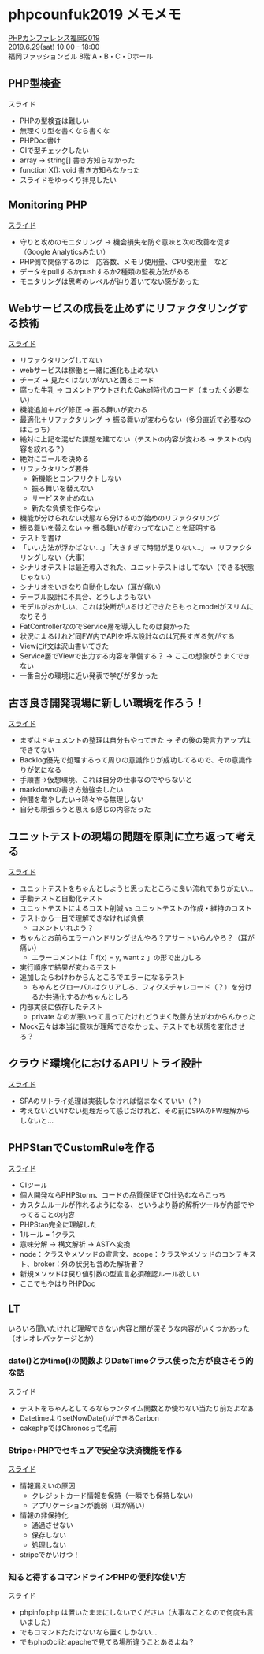 # phpcounfuk2019 メモメモ
[PHPカンファレンス福岡2019](https://phpcon.fukuoka.jp/2019/)<br>
2019.6.29(sat) 10:00 - 18:00<br>
福岡ファッションビル 8階 A・B・C・Dホール

## PHP型検査

スライド

- PHPの型検査は難しい
- 無理くり型を書くなら書くな
- PHPDoc書け
- CIで型チェックしたい
- array → string[] 書き方知らなかった
- function X(): void 書き方知らなかった
- スライドをゆっくり拝見したい

## Monitoring PHP

[スライド](https://slide.seike460.com/slides/phpconfuk2019#/)

- 守りと攻めのモニタリング → 機会損失を防ぐ意味と次の改善を促す（Google Analyticsみたい）
- PHP側で関係するのは　応答数、メモリ使用量、CPU使用量　など
- データをpullするかpushするか2種類の監視方法がある
- モニタリングは思考のレベルが辿り着いてない感があった

## Webサービスの成長を止めずにリファクタリングする技術

[スライド](https://speakerdeck.com/soudai/web-refactoring)

- リファクタリングしてない
- webサービスは稼働と一緒に進化も止めない
- チーズ → 見たくはないがないと困るコード
- 腐った牛乳 → コメントアウトされたCake1時代のコード（まったく必要ない）
- 機能追加＋バグ修正 → 振る舞いが変わる
- 最適化＋リファクタリング → 振る舞いが変わらない（多分直近で必要なのはこっち）
- 絶対に上記を混ぜた課題を建てない（テストの内容が変わる → テストの内容を絞れる？）
- 絶対にゴールを決める
- リファクタリング要件
    - 新機能とコンフリクトしない
    - 振る舞いを替えない
    - サービスを止めない
    - 新たな負債を作らない
- 機能が分けられない状態なら分けるのが始めのリファクタリング
- 振る舞いを替えない → 振る舞いが変わってないことを証明する
- テストを書け
- 「いい方法が浮かばない…」「大きすぎて時間が足りない…」 → リファクタリングしない（大事）
- シナリオテストは最近導入された、ユニットテストはしてない（できる状態じゃない）
- シナリオをいきなり自動化しない（耳が痛い）
- テーブル設計に不具合、どうしようもない
- モデルがおかしい、これは決断がいるけどできたらもっとmodelがスリムになりそう
- FatControllerなのでService層を導入したのは良かった
- 状況によるけれど同FW内でAPIを呼ぶ設計なのは冗長すぎる気がする
- Viewにif文は沢山書いてきた
- Service層でViewで出力する内容を準備する？ → ここの想像がうまくできない
- 一番自分の環境に近い発表で学びが多かった

## 古き良き開発現場に新しい環境を作ろう！

[スライド](https://speakerdeck.com/nako0123/lets-create-a-new-culture-in-the-old-development-site)

- まずはドキュメントの整理は自分もやってきた → その後の発言力アップはできてない
- Backlog優先で処理するって周りの意識作りが成功してるので、その意識作りが気になる
- 手順書→仮想環境、これは自分の仕事なのでやらないと
- markdownの書き方勉強会したい
- 仲間を増やしたい→時々やる無理しない
- 自分も頑張ろうと思える感じの内容だった

## ユニットテストの現場の問題を原則に立ち返って考える

[スライド](https://speakerdeck.com/hgsgtk/think-deep-unit-test-practical-problem)

- ユニットテストをちゃんとしようと思ったところに良い流れでありがたい…
- 手動テストと自動化テスト
- ユニットテストによるコスト削減 vs ユニットテストの作成・維持のコスト 
- テストから一目で理解できなければ負債
    - コメントいれよう？
- ちゃんとお前らエラーハンドリングせんやろ？アサートいらんやろ？（耳が痛い）
    - エラーコメントは「 f(x) = y, want z 」の形で出力しろ
- 実行順序で結果が変わるテスト
- 追加したらわけわからんところでエラーになるテスト
    - ちゃんとグローバルはクリアしろ、フィクスチャレコード（？）を分けるか共通化するかちゃんとしろ
- 内部実装に依存したテスト
    - private なのが悪いって言ってたけれどうまく改善方法がわからんかった
- Mock云々は本当に意味が理解できなかった、テストでも状態を変化させろ？

## クラウド環境化におけるAPIリトライ設計

[スライド](https://www.slideshare.net/ssuser537eef/api-152529773)

- SPAのリトライ処理は実装しなければ悩まなくていい（？）
- 考えないといけない処理だって感じだけれど、その前にSPAのFW理解からしないと…

## PHPStanでCustomRuleを作る

[スライド](https://speakerdeck.com/nazonohito51/make-phpstan-customrule-d596e237-6692-4e6b-b83b-f5fac3618797)

- CIツール
- 個人開発ならPHPStorm、コードの品質保証でCI仕込むならこっち
- カスタムルールが作れるようになる、というより静的解析ツールが内部でやってることの内容
- PHPStan完全に理解した
- 1ルール = 1クラス
- 意味分解 → 構文解析 → ASTへ変換
- node：クラスやメソッドの宣言文、scope：クラスやメソッドのコンテキスト、broker：外の状況も含めた解析者？
- 新規メソッドは戻り値引数の型宣言必須確認ルール欲しい
- ここでもやはりPHPDoc

## LT

いろいろ聞いたけれど理解できない内容と闇が深そうな内容がいくつかあった<br>
（オレオレパッケージとか）

### date()とかtime()の関数よりDateTimeクラス使った方が良さそう的な話

スライド

- テストをちゃんとしてるならランタイム関数とか使わない当たり前だよなぁ
- DatetimeよりsetNowDate()ができるCarbon
- cakephpではChronosって名前

### Stripe+PHPでセキュアで安全な決済機能を作る

[スライド](https://speakerdeck.com/gorou_178/stripe-plus-phptesekiyuatean-quan-najue-ji-ji-neng-wozuo-ru)

- 情報漏えいの原因
    - クレジットカード情報を保持（一瞬でも保持しない）
    - アプリケーションが脆弱（耳が痛い）
- 情報の非保持化
    - 通過させない
    - 保存しない
    - 処理しない
- stripeでかいけつ！

### 知ると得するコマンドラインPHPの便利な使い方

スライド

- phpinfo.php は置いたままにしないでください（大事なことなので何度も言いました）
- でもコマンドたたけないなら置くしかない…
- でもphpのcliとapacheで見てる場所違うことあるよね？
